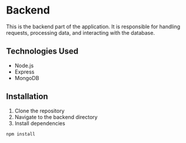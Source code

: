 # Backend

This is the backend part of the application. It is responsible for handling requests, processing data, and interacting with the database.

## Technologies Used

- Node.js
- Express
- MongoDB

## Installation

1. Clone the repository
2. Navigate to the backend directory
3. Install dependencies

```bash
npm install
```
